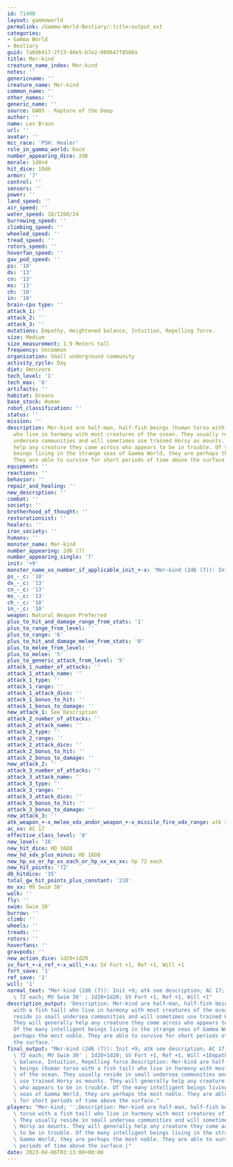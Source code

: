 ```yaml
---
id: 71400
layout: gammaworld
permalink: /Gamma-World-Bestiary/:title:output_ext
categories:
- Gamma World
- Bestiary
guid: 7a0db917-2f23-40e5-b7e2-009647f8560a
title: Mer-kind
creature_name_index: Mer-kind
notes: ''
genericname: ''
creature_name: Mer-kind
common_name: ''
other_names: ''
generic_name: ''
source: GW05 - Rapture of the Deep
author: ''
name: Les Braun
url: ''
avatar: ''
mcc_race: 'PSH: Healer'
role_in_gamma_world: Race
number_appearing_dice: 2d6
morale: 1d8+4
hit_dice: 10d6
armor: '7'
control: ''
sensors: ''
power: ''
land_speed: ''
air_speed: ''
water_speed: 18/1200/24
burrowing_speed: ''
climbing_speed: ''
wheeled_speed: ''
tread_speed: ''
rotors_speed: ''
hoverfan_speed: ''
gav_pod_speed: ''
ps: '10'
dx: '13'
cn: '13'
ms: '13'
ch: '10'
in: '10'
brain-cpu type: ''
attack_1: ''
attack_2: ''
attack_3: ''
mutations: Empathy, Heightened balance, Intuition, Repelling force.
size: Medium
size_measurement: 1.9 Meters tall
frequency: Uncommon
organization: Small underground community
activity_cycle: Day
diet: Omnivore
tech_level: '1'
tech_max: '6'
artifacts: ''
habitat: Oceans
base_stock: Human
robot_classification: ''
status: ''
mission: ''
description: Mer-kind are half-man, half-fish beings (human torso with a fish tail)
  who live in harmony with most creatures of the ocean. They usually reside in small
  undersea communities and will sometimes use trained Horsy as mounts. They will generally
  help any creature they come across who appears to be in trouble. Of the many intelligent
  beings living in the strange seas of Gamma World, they are perhaps the most noble.
  They are able to survive for short periods of time above the surface.
equipment: ''
reactions: ''
behavior: ''
repair_and_healing: ''
new_description: ''
combat: ''
society: ''
brotherhood_of_thought: ''
restorationsist: ''
healers: ''
iron_society: ''
humans: ''
monster_name: Mer-kind
number_appearing: 2d6 (7)
number_appearing_single: '7'
init: '+9'
monster_name_xx_number_if_applicable_init_+-x: 'Mer-kind (2d6 (7)): Init +9'
ps_-_c: '10'
dx_-_c: '13'
cn_-_c: '13'
ms_-_c: '13'
ch_-_c: '10'
in_-_c: '10'
weapon: Natural Weapon Preferred
plus_to_hit_and_damage_range_from_stats: '1'
plus_to_range_from_level: ''
plus_to_range: '6'
plus_to_hit_and_damage_melee_from_stats: '0'
plus_to_melee_from_level: ''
plus_to_melee: '5'
plus_to_generic_attack_from_level: '5'
attack_1_number_of_attacks: ''
attack_1_attack_name: ''
attack_1_type: ''
attack_1_range: ''
attack_1_attack_dice: ''
attack_1_bonus_to_hit: ''
attack_1_bonus_to_damage: ''
new_attack_1: See Description
attack_2_number_of_attacks: ''
attack_2_attack_name: ''
attack_2_type: ''
attack_2_range: ''
attack_2_attack_dice: ''
attack_2_bonus_to_hit: ''
attack_2_bonus_to_damage: ''
new_attack_2: ''
attack_3_number_of_attacks: ''
attack_3_attack_name: ''
attack_3_type: ''
attack_3_range: ''
attack_3_attack_dice: ''
attack_3_bonus_to_hit: ''
attack_3_bonus_to_damage: ''
new_attack_3: ''
atk_weapon_+-x_melee_xdx_andor_weapon_+-x_missile_fire_xdx_range: atk see description
ac_xx: AC 17
effective_class_level: '8'
new_level: '16'
new_hit_dice: HD 16D8
new_hd_xdx_plus_minus: HD 16D8
new_hp_xx_or_hp_xx_each_or_hp_xx_xx_xx: hp 72 each
new_hit_points: '72'
d6_hitdice: '35'
total_gw_hit_points_plus_constant: '210'
mv_xx: MV Swim 30'
walk: ''
fly: ''
swim: Swim 30'
burrow: ''
climb: ''
wheels: ''
treads: ''
rotors: ''
hoverfans: ''
gravpods: ''
new_action_dice: 1d20+1d20
sv_fort_+-x_ref_+-x_will_+-x: SV Fort +1, Ref +1, Will +1
fort_save: '1'
ref_save: '1'
will: '1'
normal_text: "Mer-kind (2d6 (7)): Init +9; atk see description; AC 17; HD 16D8 hp\
  \ 72 each; MV Swim 30' ; 1d20+1d20; SV Fort +1, Ref +1, Will +1"
description_output: 'Description: Mer-kind are half-man, half-fish beings (human torso
  with a fish tail) who live in harmony with most creatures of the ocean. They usually
  reside in small undersea communities and will sometimes use trained Horsy as mounts.
  They will generally help any creature they come across who appears to be in trouble.
  Of the many intelligent beings living in the strange seas of Gamma World, they are
  perhaps the most noble. They are able to survive for short periods of time above
  the surface.'
final_output: "Mer-kind (2d6 (7)): Init +9; atk see description; AC 17; HD 16D8 hp\
  \ 72 each; MV Swim 30' ; 1d20+1d20; SV Fort +1, Ref +1, Will +1Empathy, Heightened\
  \ balance, Intuition, Repelling force.Description: Mer-kind are half-man, half-fish\
  \ beings (human torso with a fish tail) who live in harmony with most creatures\
  \ of the ocean. They usually reside in small undersea communities and will sometimes\
  \ use trained Horsy as mounts. They will generally help any creature they come across\
  \ who appears to be in trouble. Of the many intelligent beings living in the strange\
  \ seas of Gamma World, they are perhaps the most noble. They are able to survive\
  \ for short periods of time above the surface."
players: "Mer-kind; '';Description: Mer-kind are half-man, half-fish beings (human\
  \ torso with a fish tail) who live in harmony with most creatures of the ocean.\
  \ They usually reside in small undersea communities and will sometimes use trained\
  \ Horsy as mounts. They will generally help any creature they come across who appears\
  \ to be in trouble. Of the many intelligent beings living in the strange seas of\
  \ Gamma World, they are perhaps the most noble. They are able to survive for short\
  \ periods of time above the surface.|"
date: 2023-04-06T03:13:00+00:00
---
```

</br>